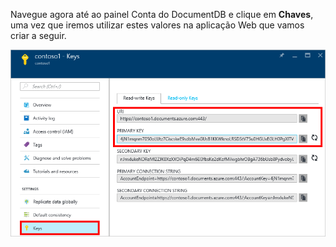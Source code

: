   Navegue agora até ao painel Conta do DocumentDB e clique em **Chaves**, uma vez que iremos utilizar estes valores na aplicação Web que vamos criar a seguir.

![Captura de ecrã do Portal do Azure, que mostra uma conta do DocumentDB, com o botão Chaves realçado no painel Conta do DocumentDB e os valores URI, CHAVE PRIMÁRIA e CHAVE SECUNDÁRIA realçados no painel Chaves](./media/documentdb-keys/keys.png)

